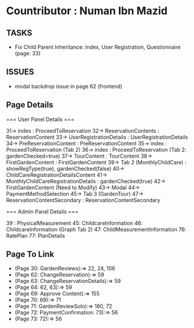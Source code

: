 # Countributor : Numan Ibn Mazid

## TASKS

* Fix Child Parent Inheritance: Index, User Registration, Questionnaire (page: 33)

## ISSUES

* modal backdrop issue in page 62 (frontend)

## Page Details

=== User Panel Details ===

31-> index : ProceedToReservation
32-> ReservationContents : ReservationContent
33-> UserRegistrationDetails : UserRegistrationDetails
34-> PreReservationContent : PreReservationContent
35-> index : ProceedToReservation (Tab 2)
36-> index : ProceedToReservation (Tab 2: gardenChecked=true)
37-> TourContent : TourContent
38-> FirstGardenContent : FirstGardenContent
39-> Tab 2 (MonthlyChildCare) : showRegType(true), gardenChecked(false)
40-> ChildCareRegistrationDetailsContent
41-> MonthlyChildCareRegistrationDetails : gardenChecked(true)
42-> FirstGardenContent (Need to Modify)
43-> Modal
44-> PaymentMethodSelection
45-> Tab 3 (GardenTour)
47-> ReservationContentSecondary : ReservationContentSecondary

=== Admin Panel Details ===

39 : PhysicalMeasurement
45: ChildcareInformation
46: ChildcareInformation (Graph Tab 2)
47: ChildMeasurementInformation
76: RatePlan
77: PlanDetails

## Page To Link

* (Page 30: GardenReviews):=> 22, 24, 106
* (Page 62: ChangeReservation):=> 59
* (Page 63: ChangeReservationDetails):=> 59
* (Page 64: 62, 63):=> 59
* (Page 69: Approve Content):=> 155
* (Page 70: 69):=> 71
* (Page 71: GardenReviewSolo):=> 180, 72
* (Page 72: PaymentConfirmation: 73):=> 56
* (Page 73: 72):=> 56
